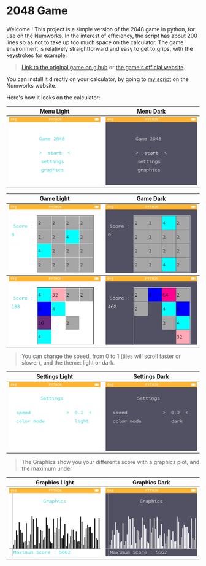 # 2048 Game

###
Welcome ! This project is a simple version of the 2048 game in python, for use on the Numworks. In the interest of efficiency, the script has about 200 lines so as not to take up too much space on the calculator. The game environment is relatively straightforward and easy to get to grips, with the keystrokes for example.  

> [Link to the original game on gihub](https://github.com/gabrielecirulli/2048) or
[the game's official website](https://jeu2048.fr/).

You can install it directly on your calculator, by going to [my script](https://my.numworks.com/python/archange/jeux_2048) on the Numworks website.

Here's how it looks on the calculator:

<table>
    <thead>
        <tr>
            <th align="center">Menu Light</th>
            <th align="center">Menu Dark</th>
        </tr>
    </thead>
    <tbody>
        <tr>
            <td> <img src=".\pictures\menu_light.png"> </td>
            <td> <img src=".\pictures\menu_dark.png"> </td>
        </tr>
    </tbody>
</table>

<table>
    <thead>
        <tr>
            <th align="center">Game Light</th>
            <th align="center">Game Dark</th>
        </tr>
    </thead>
    <tbody>
        <tr>
            <td> <img src=".\pictures\game_light_1.png"> </td>
            <td> <img src=".\pictures\game_dark_1.png"> </td>
        </tr>
    </tbody>
    <tbody>
        <tr>
            <td> <img src=".\pictures\game_light_2.png"> </td>
            <td> <img src=".\pictures\game_dark_2.png"> </td>
        </tr>
    </tbody>
</table>

> You can change the speed, from 0 to 1 (tiles will scroll faster or slower), and the theme: light or dark.

<table>
    <thead>
        <tr>
            <th align="center">Settings Light</th>
            <th align="center">Settings Dark</th>
        </tr>
    </thead>
    <tbody>
        <tr>
            <td> <img src=".\pictures\settings_light.png"> </td>
            <td> <img src=".\pictures\settings_dark.png"> </td>
        </tr>
    </tbody>
</table>

> The Graphics show you your differents score with a graphics plot, and the maximum under

<table>
    <thead>
        <tr>
            <th align="center">Graphics Light</th>
            <th align="center">Graphics Dark</th>
        </tr>
    </thead>
    <tbody>
        <tr>
            <td> <img src=".\pictures\graphics_light.png"> </td>
            <td> <img src=".\pictures\graphics_dark.png"> </td>
        </tr>
    </tbody>
</table>